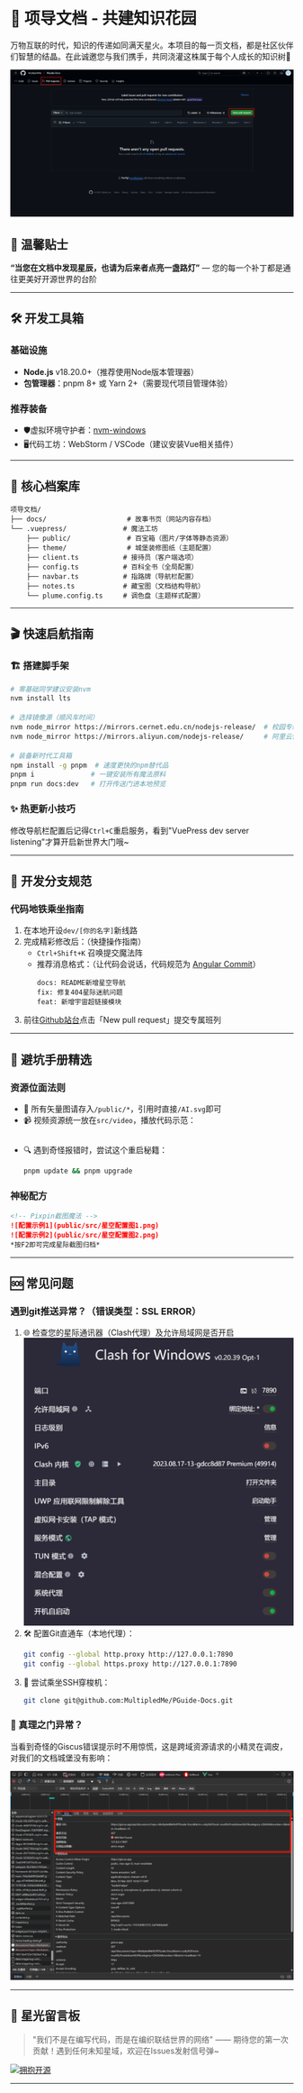 # 👫 项导文档 - 共建知识花园

万物互联的时代，知识的传递如同满天星火。本项目的每一页文档，都是社区伙伴们智慧的结晶。在此诚邀您与我们携手，共同浇灌这株属于每个人成长的知识树🌱

![社区协作](docs/.vuepress/public/src/pull_requests.png)

## 🌟 温馨贴士
**“当您在文档中发现星辰，也请为后来者点亮一盏路灯”** — 您的每一个补丁都是通往更美好开源世界的台阶

---

## 🛠️ 开发工具箱

### 基础设施
- **Node.js** v18.20.0+（推荐使用Node版本管理器）
- **包管理器**：pnpm 8+ 或 Yarn 2+（需要现代项目管理体验）

### 推荐装备
- 🛡️虚拟环境守护者：[nvm-windows](https://github.com/coreybutler/nvm-windows)
- 🖥️代码工坊：WebStorm / VSCode（建议安装Vue相关插件）

---

## 📂 核心档案库

```
项导文档/
├── docs/                    # 故事书页（网站内容存档）
└── .vuepress/              # 魔法工坊
    ├── public/              # 百宝箱（图片/字体等静态资源）
    ├── theme/               # 城堡装修图纸（主题配置）
    ├── client.ts           # 接待员（客户端选项）
    ├── config.ts           # 百科全书（全局配置）
    ├── navbar.ts           # 指路牌（导航栏配置）
    ├── notes.ts            # 藏宝图（文档结构导航）
    └── plume.config.ts     # 调色盘（主题样式配置）
```

---

## 🎬 快速启航指南

### 🏗️ 搭建脚手架
```bash
# 零基础同学建议安装nvm
nvm install lts

# 选择镜像源（顺风车时间）
nvm node_mirror https://mirrors.cernet.edu.cn/nodejs-release/  # 校园专线
nvm node_mirror https://mirrors.aliyun.com/nodejs-release/     # 阿里云快车

# 装备新时代工具箱
npm install -g pnpm  # 速度更快的npm替代品
pnpm i              # 一键安装所有魔法原料
pnpm run docs:dev   # 打开传送门进本地预览
```

### ✨ 热更新小技巧
修改导航栏配置后记得`Ctrl+C`重启服务，看到"VuePress dev server listening"才算开启新世界大门哦~

---

## 🌉 开发分支规范

### 代码地铁乘坐指南
1. 在本地开设`dev/[你的名字]`新线路
2. 完成精彩修改后：（快捷操作指南）
   - `Ctrl+Shift+K` 召唤提交魔法阵
   - 推荐消息格式：（让代码会说话，代码规范为 [Angular Commit](https://zj-git-guide.readthedocs.io/zh-cn/latest/message/Angular%E6%8F%90%E4%BA%A4%E4%BF%A1%E6%81%AF%E8%A7%84%E8%8C%83/)）
     ```
     docs: README新增星空导航
     fix: 修复404星际迷航问题
     feat: 新增宇宙超链接模块
     ```
3. 前往[Github站台](https://github.com/xxxx)点击「New pull request」提交专属班列

---

## 📍 避坑手册精选

### 资源位面法则
- 🎨 所有矢量图请存入`/public/*`，引用时直接`/AI.svg`即可
- 📹 视频资源统一放在`src/video`，播放代码示范：
  ```markdown
  ```
- 🔍 遇到奇怪报错时，尝试这个重启秘籍：
  ```bash
  pnpm update && pnpm upgrade
  ```

### 神秘配方
```markdown
<!-- Pixpin截图魔法 -->
![配置示例1](public/src/星空配置图1.png)
![配置示例2](public/src/星空配置图2.png)
*按F2即可完成星际截图归档*
```

---

## 🆘 常见问题

### 遇到git推送异常？（错误类型：SSL ERROR）
1. 🌐 检查您的星际通讯器（Clash代理）及允许局域网是否开启
![2025-03-05_03-51-27.png](docs/.vuepress/public/src/2025-03-05_03-51-27.png)
2. 🛠️ 配置Git直通车（本地代理）：
   ```bash
   git config --global http.proxy http://127.0.0.1:7890
   git config --global https.proxy http://127.0.0.1:7890
   ```
3. 🚀 尝试乘坐SSH穿梭机：
   ```bash
   git clone git@github.com:MultipledMe/PGuide-Docs.git
   ```

### 🧐 真理之门异常？
当看到奇怪的Giscus错误提示时不用惊慌，这是跨域资源请求的小精灵在调皮，对我们的文档城堡没有影响：

![2025-03-04_00-55-06.png](docs/.vuepress/public/src/2025-03-04_00-55-06.png)

---

## 🌈 星光留言板
> "我们不是在编写代码，而是在编织联结世界的网络" —— 期待您的第一次贡献！遇到任何未知星域，欢迎在Issues发射信号弹~

[![拥抱开源](https://img.shields.io/badge/%E2%9A%99%EF%B8%8F-%E5%BC%80%E6%BA%90%E4%B9%8B%E6%97%85-brightgreen)](https://opensource.org)

--- 
